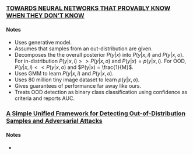 ### [TOWARDS NEURAL NETWORKS THAT PROVABLY KNOW WHEN THEY DON’T KNOW](https://arxiv.org/pdf/1909.12180.pdf)
#### Notes 
- Uses generative model.
- Assumes that samples from an out-distribution are given.
- Decomposes the the overall posterior $P(y|x)$ into $P(y|x,i)$ and $P(y|x,o)$. For in-distribution $P(y|x,i) >> P(y|x,o)$ and $P(y|x) = p(y|x,i)$. For OOD, $P(y|x,i) << P(y|x,o)$ and $P(y|x) = \frac{1}{M}$.
- Uses GMM to learn $P(y|x,i)$ and $P(y|x,o)$.
- Uses 80 million tiny image dataset to learn $p(y|x,o)$.
- Gives guarantees of performance far away like ours.
- Treats OOD detection as binary class classification using confidence as criteria and reports AUC.

### [A Simple Unified Framework for Detecting Out-of-Distribution Samples and Adversarial Attacks](https://proceedings.neurips.cc/paper/2018/file/abdeb6f575ac5c6676b747bca8d09cc2-Paper.pdf)

#### Notes 
- 